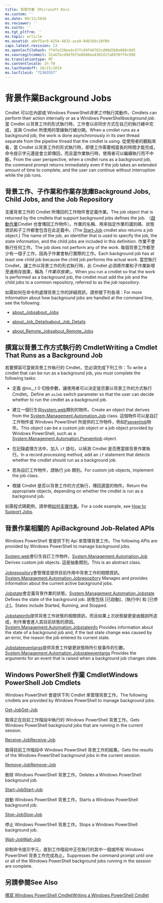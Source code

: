```yaml
---
title: 背景作業 |Microsoft Docs
ms.custom: ''
ms.date: 09/13/2016
ms.reviewer: ''
ms.suite: ''
ms.tgt_pltfrm: ''
ms.topic: article
ms.assetid: a0ef5ac9-8254-4832-ace8-84b356c10f08
caps.latest.revision: 13
ms.openlocfilehash: ff4fe159eedc47fc69f4d783cd90d2b0e888c0d5
ms.sourcegitcommit: 52a67bcd9d7bf3e8600ea4302d1fa8970ff9c998
ms.translationtype: MT
ms.contentlocale: zh-TW
ms.lasthandoff: 10/15/2019
ms.locfileid: "72363557"
---
```

# <a name="background-jobs"></a><span data-ttu-id="61d1b-102">背景作業</span><span class="sxs-lookup"><span data-stu-id="61d1b-102">Background Jobs</span></span>

<span data-ttu-id="61d1b-103">Cmdlet 可以在內部或 Windows PowerShell*背景工作*執行其動作。</span><span class="sxs-lookup"><span data-stu-id="61d1b-103">Cmdlets can perform their action internally or as a Windows PowerShell*background job*.</span></span> <span data-ttu-id="61d1b-104">當 Cmdlet 以背景工作的形式執行時，工作會以非同步方式在自己的執行緒中完成，並與 Cmdlet 所使用的管線執行緒分開。</span><span class="sxs-lookup"><span data-stu-id="61d1b-104">When a cmdlet runs as a background job, the work is done asynchronously in its own thread separate from the pipeline thread that the cmdlet is using.</span></span> <span data-ttu-id="61d1b-105">從使用者的觀點來看，當 Cmdlet 以背景工作的形式執行時，即使工作需要相當長的時間才能完成，命令提示字元還是會立即傳回，而且當作業執行時，使用者可以繼續執行而不中斷。</span><span class="sxs-lookup"><span data-stu-id="61d1b-105">From the user perspective, when a cmdlet runs as a background job, the command prompt returns immediately even if the job takes an extended amount of time to complete, and the user can continue without interruption while the job runs.</span></span>

## <a name="background-jobs-child-jobs-and-the-job-repository"></a><span data-ttu-id="61d1b-106">背景工作、子作業和作業存放庫</span><span class="sxs-lookup"><span data-stu-id="61d1b-106">Background Jobs, Child Jobs, and the Job Repository</span></span>

<span data-ttu-id="61d1b-107">支援背景工作的 Cmdlet 所傳回的工作物件會定義作業。</span><span class="sxs-lookup"><span data-stu-id="61d1b-107">The job object that is returned by the cmdlets that support background jobs defines the job.</span></span> <span data-ttu-id="61d1b-108">（[啟動作業](/powershell/module/Microsoft.PowerShell.Core/Start-Job)Cmdlet 也會傳回工作物件）。作業的名稱、用來指定作業的識別碼、狀態資訊和子工作都會包含在此定義中。</span><span class="sxs-lookup"><span data-stu-id="61d1b-108">(The [Start-Job](/powershell/module/Microsoft.PowerShell.Core/Start-Job) cmdlet also returns a job object.) The name of the job, an identifier that is used to specify the job, the state information, and the child jobs are included in this definition.</span></span> <span data-ttu-id="61d1b-109">作業不會執行任何工作。</span><span class="sxs-lookup"><span data-stu-id="61d1b-109">The job does not perform any of the work.</span></span> <span data-ttu-id="61d1b-110">每個背景工作都至少有一個子工作，因為子作業會執行實際的工作。</span><span class="sxs-lookup"><span data-stu-id="61d1b-110">Each background job has at least one child job because the child job performs the actual work.</span></span> <span data-ttu-id="61d1b-111">當您執行 Cmdlet，讓工作以背景工作的形式執行時，此 Cmdlet 必須將作業和子作業新增至通用存放庫，稱為「*作業存放庫*」。</span><span class="sxs-lookup"><span data-stu-id="61d1b-111">When you run a cmdlet so that the work is performed as a background job, the cmdlet must add the job and the child jobs to a common repository, referred to as the *job repository*.</span></span>

<span data-ttu-id="61d1b-112">如需如何在命令列處理背景工作的詳細資訊，請參閱下列各項：</span><span class="sxs-lookup"><span data-stu-id="61d1b-112">For more information about how background jobs are handled at the command line, see the following:</span></span>

- [<span data-ttu-id="61d1b-113">about_Jobs</span><span class="sxs-lookup"><span data-stu-id="61d1b-113">about_Jobs</span></span>](/powershell/module/microsoft.powershell.core/about/about_jobs)

- [<span data-ttu-id="61d1b-114">about_Job_Details</span><span class="sxs-lookup"><span data-stu-id="61d1b-114">about_Job_Details</span></span>](/powershell/module/microsoft.powershell.core/about/about_job_details)

- [<span data-ttu-id="61d1b-115">about_Remote_Jobs</span><span class="sxs-lookup"><span data-stu-id="61d1b-115">about_Remote_Jobs</span></span>](/powershell/module/microsoft.powershell.core/about/about_remote_jobs)

## <a name="writing-a-cmdlet-that-runs-as-a-background-job"></a><span data-ttu-id="61d1b-116">撰寫以背景工作方式執行的 Cmdlet</span><span class="sxs-lookup"><span data-stu-id="61d1b-116">Writing a Cmdlet That Runs as a Background Job</span></span>

<span data-ttu-id="61d1b-117">若要撰寫可當做背景工作執行的 Cmdlet，您必須完成下列工作：</span><span class="sxs-lookup"><span data-stu-id="61d1b-117">To write a cmdlet that can be run as a background job, you must complete the following tasks:</span></span>

- <span data-ttu-id="61d1b-118">定義 @no__t 0 切換參數，讓使用者可以決定是否要以背景工作的方式執行 Cmdlet。</span><span class="sxs-lookup"><span data-stu-id="61d1b-118">Define an `asJob` switch parameter so that the user can decide whether to run the cmdlet as a background job.</span></span>

- <span data-ttu-id="61d1b-119">建立一個衍生自[system.web](/dotnet/api/System.Management.Automation.Job)類別的物件。</span><span class="sxs-lookup"><span data-stu-id="61d1b-119">Create an object that derives from the [System.Management.Automation.Job](/dotnet/api/System.Management.Automation.Job) class.</span></span> <span data-ttu-id="61d1b-120">這個物件可以是自訂工作物件或 Windows PowerShell 所提供的工作物件，例如[Pseventjob](/dotnet/api/System.Management.Automation.PSEventJob)物件。</span><span class="sxs-lookup"><span data-stu-id="61d1b-120">This object can be a custom job object or a job object provided by Windows PowerShell, such as a [System.Management.Automation.Pseventjob](/dotnet/api/System.Management.Automation.PSEventJob) object.</span></span>

- <span data-ttu-id="61d1b-121">在記錄處理方法中，加入 `if` 語句，以偵測 Cmdlet 是否應當做背景作業執行。</span><span class="sxs-lookup"><span data-stu-id="61d1b-121">In a record processing method, add an `if` statement that detects whether the cmdlet should run as a background job.</span></span>

- <span data-ttu-id="61d1b-122">若為自訂工作物件，請執行 job 類別。</span><span class="sxs-lookup"><span data-stu-id="61d1b-122">For custom job objects, implement the job class.</span></span>

- <span data-ttu-id="61d1b-123">根據 Cmdlet 是否以背景工作的方式執行，傳回適當的物件。</span><span class="sxs-lookup"><span data-stu-id="61d1b-123">Return the appropriate objects, depending on whether the cmdlet is run as a background job.</span></span>

<span data-ttu-id="61d1b-124">如需程式碼範例，請參閱[如何支援作業](./how-to-support-jobs.md)。</span><span class="sxs-lookup"><span data-stu-id="61d1b-124">For a code example, see [How to Support Jobs](./how-to-support-jobs.md).</span></span>

## <a name="background-job-related-apis"></a><span data-ttu-id="61d1b-125">背景作業相關的 Api</span><span class="sxs-lookup"><span data-stu-id="61d1b-125">Background Job-Related APIs</span></span>

<span data-ttu-id="61d1b-126">Windows PowerShell 會提供下列 Api 來管理背景工作。</span><span class="sxs-lookup"><span data-stu-id="61d1b-126">The following APIs are provided by Windows PowerShell to manage background jobs.</span></span>

<span data-ttu-id="61d1b-127">[System.web](/dotnet/api/System.Management.Automation.Job)會衍生自訂工作物件。</span><span class="sxs-lookup"><span data-stu-id="61d1b-127">[System.Management.Automation.Job](/dotnet/api/System.Management.Automation.Job) Derives custom job objects.</span></span> <span data-ttu-id="61d1b-128">這是抽象類別。</span><span class="sxs-lookup"><span data-stu-id="61d1b-128">This is an abstract class.</span></span>

<span data-ttu-id="61d1b-129">[Jobrepository](/dotnet/api/System.Management.Automation.JobRepository)會管理並提供目前作用中背景工作的相關資訊。</span><span class="sxs-lookup"><span data-stu-id="61d1b-129">[System.Management.Automation.Jobrepository](/dotnet/api/System.Management.Automation.JobRepository) Manages and provides information about the current active background jobs.</span></span>

<span data-ttu-id="61d1b-130">[Jobstate](/dotnet/api/System.Management.Automation.JobState)會定義背景作業的狀態。</span><span class="sxs-lookup"><span data-stu-id="61d1b-130">[System.Management.Automation.Jobstate](/dotnet/api/System.Management.Automation.JobState) Defines the state of the background job.</span></span> <span data-ttu-id="61d1b-131">狀態包括 [已啟動]、[執行中] 和 [已停止]。</span><span class="sxs-lookup"><span data-stu-id="61d1b-131">States include Started, Running, and Stopped.</span></span>

<span data-ttu-id="61d1b-132">[Jobstateinfo](/dotnet/api/System.Management.Automation.JobStateInfo)提供背景工作狀態的相關資訊，而且如果上次狀態變更是由錯誤所造成，則作業會進入其目前狀態的原因。</span><span class="sxs-lookup"><span data-stu-id="61d1b-132">[System.Management.Automation.Jobstateinfo](/dotnet/api/System.Management.Automation.JobStateInfo) Provides information about the state of a background job and, if the last state change was caused by an error, the reason the job entered its current state.</span></span>

<span data-ttu-id="61d1b-133">[Jobstateeventargs](/dotnet/api/System.Management.Automation.JobStateEventArgs)提供背景工作變更狀態時所引發事件的引數。</span><span class="sxs-lookup"><span data-stu-id="61d1b-133">[System.Management.Automation.Jobstateeventargs](/dotnet/api/System.Management.Automation.JobStateEventArgs) Provides the arguments for an event that is raised when a background job changes state.</span></span>

## <a name="windows-powershell-job-cmdlets"></a><span data-ttu-id="61d1b-134">Windows PowerShell 作業 Cmdlet</span><span class="sxs-lookup"><span data-stu-id="61d1b-134">Windows PowerShell Job Cmdlets</span></span>

<span data-ttu-id="61d1b-135">Windows PowerShell 會提供下列 Cmdlet 來管理背景工作。</span><span class="sxs-lookup"><span data-stu-id="61d1b-135">The following cmdlets are provided by Windows PowerShell to manage background jobs.</span></span>

[<span data-ttu-id="61d1b-136">Get-Job</span><span class="sxs-lookup"><span data-stu-id="61d1b-136">Get-Job</span></span>](/powershell/module/Microsoft.PowerShell.Core/Get-Job)

<span data-ttu-id="61d1b-137">取得正在目前工作階段中執行的 Windows PowerShell 背景工作。</span><span class="sxs-lookup"><span data-stu-id="61d1b-137">Gets Windows PowerShell background jobs that are running in the current session.</span></span>

[<span data-ttu-id="61d1b-138">Receive-Job</span><span class="sxs-lookup"><span data-stu-id="61d1b-138">Receive-Job</span></span>](/powershell/module/Microsoft.PowerShell.Core/Receive-Job)

<span data-ttu-id="61d1b-139">取得目前工作階段中 Windows PowerShell 背景工作的結果。</span><span class="sxs-lookup"><span data-stu-id="61d1b-139">Gets the results of the Windows PowerShell background jobs in the current session.</span></span>

[<span data-ttu-id="61d1b-140">Remove-Job</span><span class="sxs-lookup"><span data-stu-id="61d1b-140">Remove-Job</span></span>](/powershell/module/Microsoft.PowerShell.Core/Remove-Job)

<span data-ttu-id="61d1b-141">刪除 Windows PowerShell 背景工作。</span><span class="sxs-lookup"><span data-stu-id="61d1b-141">Deletes a Windows PowerShell background job.</span></span>

[<span data-ttu-id="61d1b-142">Start-Job</span><span class="sxs-lookup"><span data-stu-id="61d1b-142">Start-Job</span></span>](/powershell/module/Microsoft.PowerShell.Core/Start-Job)

<span data-ttu-id="61d1b-143">啟動 Windows PowerShell 背景工作。</span><span class="sxs-lookup"><span data-stu-id="61d1b-143">Starts a Windows PowerShell background job.</span></span>

[<span data-ttu-id="61d1b-144">Stop-Job</span><span class="sxs-lookup"><span data-stu-id="61d1b-144">Stop-Job</span></span>](/powershell/module/Microsoft.PowerShell.Core/Stop-Job)

<span data-ttu-id="61d1b-145">停止 Windows PowerShell 背景工作。</span><span class="sxs-lookup"><span data-stu-id="61d1b-145">Stops a Windows PowerShell background job.</span></span>

[<span data-ttu-id="61d1b-146">Wait-Job</span><span class="sxs-lookup"><span data-stu-id="61d1b-146">Wait-Job</span></span>](/powershell/module/Microsoft.PowerShell.Core/Wait-Job)

<span data-ttu-id="61d1b-147">抑制命令提示字元，直到工作階段中正在執行的其中一個或所有 Windows PowerShell 背景工作完成為止。</span><span class="sxs-lookup"><span data-stu-id="61d1b-147">Suppresses the command prompt until one or all of the Windows PowerShell background jobs running in the session are complete.</span></span>

## <a name="see-also"></a><span data-ttu-id="61d1b-148">另請參閱</span><span class="sxs-lookup"><span data-stu-id="61d1b-148">See Also</span></span>

[<span data-ttu-id="61d1b-149">撰寫 Windows PowerShell Cmdlet</span><span class="sxs-lookup"><span data-stu-id="61d1b-149">Writing a Windows PowerShell Cmdlet</span></span>](./writing-a-windows-powershell-cmdlet.md)
